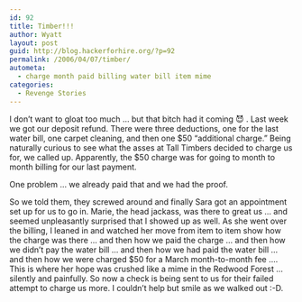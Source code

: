 ```yaml
---
id: 92
title: Timber!!!
author: Wyatt
layout: post
guid: http://blog.hackerforhire.org/?p=92
permalink: /2006/04/07/timber/
autometa:
  - charge month paid billing water bill item mime
categories:
  - Revenge Stories
---
```

I don&#8217;t want to gloat too much &#8230; but that bitch had it coming 😈 . Last week we got our deposit refund. There were three deductions, one for the last water bill, one carpet cleaning, and then one $50 &#8220;additional charge.&#8221; Being naturally curious to see what the asses at Tall Timbers decided to charge us for, we called up. Apparently, the $50 charge was for going to month to month billing for our last payment.

One problem &#8230; we already paid that and we had the proof.

So we told them, they screwed around and finally Sara got an appointment set up for us to go in. Marie, the head jackass, was there to great us &#8230; and seemed unpleasantly surprised that I showed up as well. As she went over the billing, I leaned in and watched her move from item to item show how the charge was there &#8230; and then how we paid the charge &#8230; and then how we didn&#8217;t pay the water bill &#8230; and then how we had paid the water bill &#8230; and then how we were charged $50 for a March month-to-month fee &#8230;. This is where her hope was crushed like a mime in the Redwood Forest &#8230; silently and painfully. So now a check is being sent to us for their failed attempt to charge us more. I couldn&#8217;t help but smile as we walked out :-D.